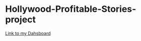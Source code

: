 # Hollywood-Profitable-Stories-project
[Link to my Dahsboard](https://app.powerbi.com/groups/me/datasets/c47807b6-0377-4704-9195-1bf80e77b5c1/details)
